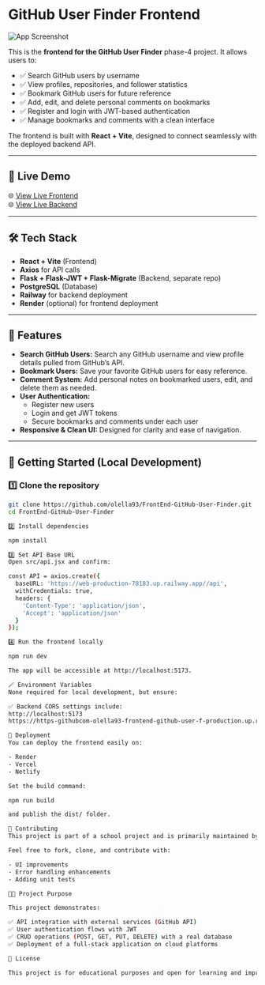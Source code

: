 # GitHub User Finder Frontend

![App Screenshot](https://i.imgur.com/DYLukzH.png) 

This is the **frontend for the GitHub User Finder** phase-4 project. It allows users to:

- ✅ Search GitHub users by username  
- ✅ View profiles, repositories, and follower statistics  
- ✅ Bookmark GitHub users for future reference  
- ✅ Add, edit, and delete personal comments on bookmarks  
- ✅ Register and login with JWT-based authentication  
- ✅ Manage bookmarks and comments with a clean interface  

The frontend is built with **React + Vite**, designed to connect seamlessly with the deployed backend API.

---

## 🚀 Live Demo

🌐 [View Live Frontend](https://https-githubcom-olella93-frontend-github-user-f-production.up.railway.app/)  
🌐 [View Live Backend](https://web-production-78183.up.railway.app/)

---

## 🛠️ Tech Stack

- **React + Vite** (Frontend)
- **Axios** for API calls
- **Flask + Flask-JWT + Flask-Migrate** (Backend, separate repo)
- **PostgreSQL** (Database)
- **Railway** for backend deployment
- **Render** (optional) for frontend deployment

---

## 📸 Features

- **Search GitHub Users:** Search any GitHub username and view profile details pulled from GitHub’s API.
- **Bookmark Users:** Save your favorite GitHub users for easy reference.
- **Comment System:** Add personal notes on bookmarked users, edit, and delete them as needed.
- **User Authentication:**  
  - Register new users  
  - Login and get JWT tokens  
  - Secure bookmarks and comments under each user
- **Responsive & Clean UI:** Designed for clarity and ease of navigation.

---

## 🚀 Getting Started (Local Development)

### 1️⃣ Clone the repository

```bash
git clone https://github.com/olella93/FrontEnd-GitHub-User-Finder.git
cd FrontEnd-GitHub-User-Finder

2️⃣ Install dependencies

npm install

3️⃣ Set API Base URL
Open src/api.jsx and confirm:

const API = axios.create({
  baseURL: 'https://web-production-78183.up.railway.app//api',
  withCredentials: true,
  headers: {
    'Content-Type': 'application/json',
    'Accept': 'application/json'
  }
});

4️⃣ Run the frontend locally

npm run dev

The app will be accessible at http://localhost:5173.

🪄 Environment Variables
None required for local development, but ensure:

✅ Backend CORS settings include:
http://localhost:5173
https://https-githubcom-olella93-frontend-github-user-f-production.up.railway.app

🚀 Deployment
You can deploy the frontend easily on:

- Render
- Vercel
- Netlify

Set the build command:

npm run build

and publish the dist/ folder.

🤝 Contributing
This project is part of a school project and is primarily maintained by Richard Olella, Bariu Andrew and Elvis Wachira.

Feel free to fork, clone, and contribute with:

- UI improvements
- Error handling enhancements
- Adding unit tests

🧑‍🏫 Project Purpose

This project demonstrates:

✅ API integration with external services (GitHub API)
✅ User authentication flows with JWT
✅ CRUD operations (POST, GET, PUT, DELETE) with a real database
✅ Deployment of a full-stack application on cloud platforms

📄 License

This project is for educational purposes and open for learning and improvement.
